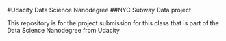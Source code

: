 #Udacity Data Science Nanodegree
##NYC Subway Data project

This repository is for the project submission for this class that 
is part of the Data Science Nanodegree from Udacity

